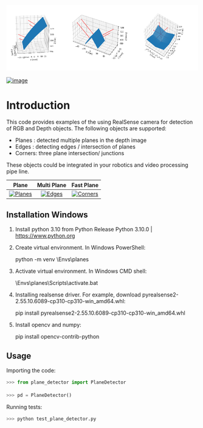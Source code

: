 ![](doc/planes.png)

[![image](https://img.shields.io/pypi/v/scikit-spatial.svg)](https://pypi.python.org/pypi/scikit-spatial)


# Introduction

This code provides examples of the using RealSense camera for detection of RGB and Depth objects.
The following objects are supported:

-   Planes : detected multiple planes in the depth image
-   Edges  : detecting edges / intersection of planes 
-   Corners: three plane intersection/ junctions

These objects could be integrated in your robotics and video processing pipe line.

Plane | Multi Plane | Fast Plane |
:------------: |  :----------: | :-------------:  |
[![Planes](doc/plane_2.gif)](planes/README.md)  | [![Edges](doc/plane_3.gif)](planes/README.md)  | [![Corners](doc/plane_4.gif)](planes/README.md)  |



## Installation Windows

1. Install python 3.10 from Python Release Python 3.10.0 | <https://www.python.org>

2. Create virtual environment. In Windows PowerShell:

    python -m venv <your path>\Envs\planes

3. Activate virtual environment. In Windows CMD shell:

    <your path>\Envs\planes\Scripts\activate.bat

4. Installing realsense driver. For example, download pyrealsense2-2.55.10.6089-cp310-cp310-win_amd64.whl:

    pip install pyrealsense2-2.55.10.6089-cp310-cp310-win_amd64.whl

5. Install opencv and numpy:

    pip install opencv-contrib-python



## Usage

Importing the code:

```py
>>> from plane_detector import PlaneDetector

>>> pd = PlaneDetector()

```

Running tests:

```py
>>> python test_plane_detector.py

```
